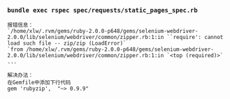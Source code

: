 ### `bundle exec rspec spec/requests/static_pages_spec.rb`

	报错信息：
    `/home/xlw/.rvm/gems/ruby-2.0.0-p648/gems/selenium-webdriver-2.0.0/lib/selenium/webdriver/common/zipper.rb:1:in ``require': cannot load such file -- zip/zip (LoadError)`
    `from /home/xlw/.rvm/gems/ruby-2.0.0-p648/gems/selenium-webdriver-2.0.0/lib/selenium/webdriver/common/zipper.rb:1:in `<top (required)>`
    ...
    
    解决办法：
    在Gemfile中添加下行代码
    gem 'rubyzip',  "~> 0.9.9"
 
 ### 